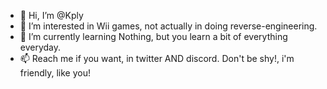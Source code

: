 - 👋 Hi, I’m @Kply
- 👀 I’m interested in Wii games, not actually in doing reverse-engineering.
- 🌱 I’m currently learning Nothing, but you learn a bit of everything everyday.
- 📫 Reach me if you want, in twitter AND discord. Don't be shy!, i'm friendly, like you! 

<!---
Kply/Kply is a ✨ special ✨ repository because its `README.md` (this file) appears on your GitHub profile.
You can click the Preview link to take a look at your changes.
--->
